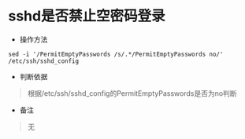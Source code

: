 # sshd是否禁止空密码登录

- 操作方法
```
sed -i '/PermitEmptyPasswords /s/.*/PermitEmptyPasswords no/' /etc/ssh/sshd_config
```

- 判断依据
> 根据/etc/ssh/sshd_config的PermitEmptyPasswords是否为no判断

- 备注
> 无